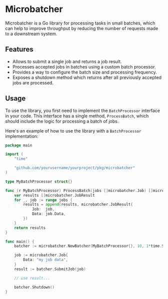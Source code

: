 # Microbatcher

Microbatcher is a Go library for processing tasks in small batches, which can help to improve throughput by reducing the number of requests made to a downstream system.

## Features

- Allows to submit a single job and returns a job result.
- Processes accepted jobs in batches using a custom batch processor.
- Provides a way to configure the batch size and processing frequency.
- Exposes a shutdown method which returns after all previously accepted jobs are processed.

## Usage

To use the library, you first need to implement the `BatchProcessor` interface in your code. This interface has a single method, `ProcessBatch`, which should include the logic for processing a batch of jobs.

Here's an example of how to use the library with a `BatchProcessor` implementation:

```go
package main

import (
	"time"

	"github.com/yourusername/yourproject/pkg/microbatcher"
)

type MyBatchProcessor struct{}

func (r MyBatchProcessor) ProcessBatch(jobs []microbatcher.Job) []microbatcher.JobResult {
	var results []microbatcher.JobResult
	for _, job := range jobs {
		results = append(results, microbatcher.JobResult{
			Job:  job,
			Data: job.Data,
		})
	}
	return results
}

func main() {
	batcher := microbatcher.NewBatcher(MyBatchProcessor{}, 10, 1*time.Second)

	job := microbatcher.Job{
		Data: "my job data",
	}
	result := batcher.SubmitJob(job)

	// use result...

	batcher.Shutdown()
}

